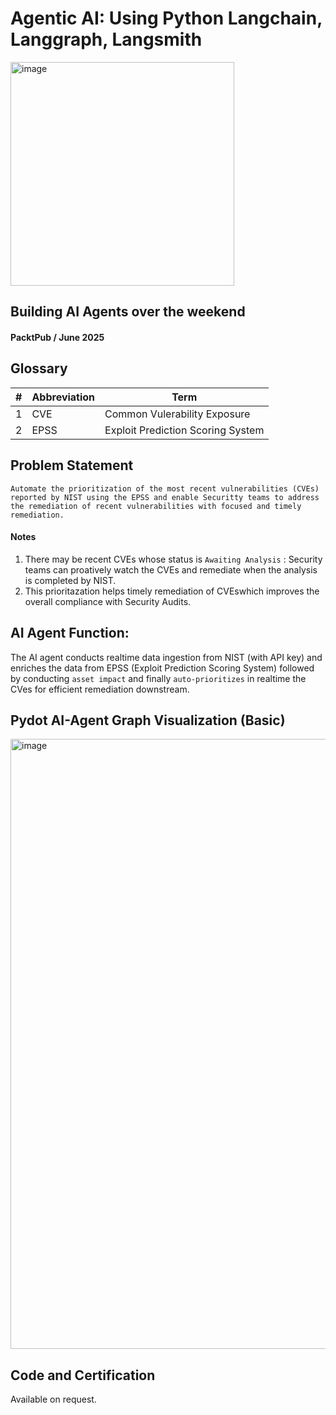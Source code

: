 # Agentic AI: Using Python Langchain, Langgraph, Langsmith
<img width="358" height="358" alt="image" src="https://github.com/user-attachments/assets/ec0fbdd3-d22e-4830-a1ed-fe5762b75547" />

## Building AI Agents over the weekend 
####  PacktPub / June 2025

## Glossary
| # | Abbreviation | Term                              | 
| - | ------------ | --------------------------------- | 
| 1 |  CVE         | Common Vulerability Exposure      |
| 2 |  EPSS        | Exploit Prediction Scoring System |


## Problem Statement
```
Automate the prioritization of the most recent vulnerabilities (CVEs) reported by NIST using the EPSS and enable Securitty teams to address the remediation of recent vulnerabilities with focused and timely remediation.
```
#### Notes
1. There may be recent CVEs whose status is `Awaiting Analysis` : Security teams can proatively watch the CVEs and remediate when the analysis is completed by NIST.
2. This prioritazation helps timely remediation of CVEswhich improves the overall compliance with Security Audits.

## AI Agent Function:
The AI agent conducts realtime data ingestion from NIST (with API key) and enriches the data from EPSS (Exploit Prediction Scoring System) followed by conducting `asset impact`  and finally `auto-prioritizes` in realtime the  CVes for efficient remediation downstream.

## Pydot AI-Agent Graph Visualization (Basic)

<img width="616" height="976" alt="image" src="https://github.com/user-attachments/assets/c8b17860-76b5-4039-a19e-e3e33f4bd00f" />


## Code and Certification
Available on request.
